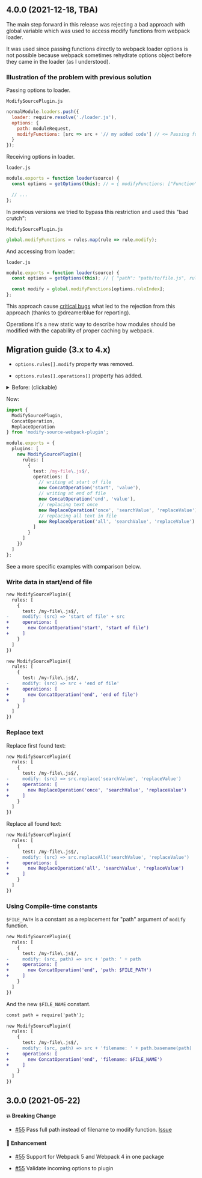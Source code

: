 ## 4.0.0 (2021-12-18, TBA)

The main step forward in this release was rejecting a bad approach with global variable which was used to access modify functions from webpack loader.

It was used since passing functions directly to webpack loader options is not possible because webpack sometimes rehydrate options object before they came in the loader (as I understood).

### Illustration of the problem with previous solution

Passing options to loader.

`ModifySourcePlugin.js`

```js
normalModule.loaders.push({
  loader: require.resolve('./loader.js'),
  options: {
    path: moduleRequest,
    modifyFunctions: [src => src + '// my added code'] // <= Passing function here.
  }
});
```

Receiving options in loader.

`loader.js`

```js
module.exports = function loader(source) {
  const options = getOptions(this); // = { modifyFunctions: ["Function"] } <= Problem here: function received as string after rehydration.

  // ...
};
```

In previous versions we tried to bypass this restriction and used this "bad crutch":

`ModifySourcePlugin.js`

```js
global.modifyFunctions = rules.map(rule => rule.modify);
```

And accessing from loader:

`loader.js`

```js
module.exports = function loader(source) {
  const options = getOptions(this); // { "path": "path/to/file.js", ruleIndex: 0 }

  const modify = global.modifyFunctions[options.ruleIndex];
};
```

This approach cause [critical bugs](https://github.com/artemirq/modify-source-webpack-plugin/issues/59) what led to the rejection from this approach (thanks to @dreamerblue for reporting).

Operations it's a new static way to describe how modules should be modified with the capability of proper caching by webpack.

## Migration guide (3.x to 4.x)

- `options.rules[].modify` property was removed.

- `options.rules[].operations[]` property has added.

<details>
  <summary>Before: (clickable)</summary>

```ts
import { ModifySourcePlugin } from 'modify-source-webpack-plugin';

module.exports = {
  plugins: [
    new ModifySourcePlugin({
      rules: [
        {
          test: /my-file\.js$/,
          modify: (src, path) => {
            let newSrc = src;

            // writing at start of file
            newSrc = 'value' + newSrc;
            // writing at end of file
            newSrc += 'value';
            // replacing text once
            newSrc = newSrc.replace('searchValue', 'replaceValue');
            // replacing all text in file
            newSrc = newSrc.replaceAll('searchValue', 'replaceValue');

            // ...

            return newSrc;
          }
        }
      ]
    })
  ]
};
```

</details>

Now:

```ts
import {
  ModifySourcePlugin,
  ConcatOperation,
  ReplaceOperation
} from 'modify-source-webpack-plugin';

module.exports = {
  plugins: [
    new ModifySourcePlugin({
      rules: [
        {
          test: /my-file\.js$/,
          operations: [
            // writing at start of file
            new ConcatOperation('start', 'value'),
            // writing at end of file
            new ConcatOperation('end', 'value'),
            // replacing text once
            new ReplaceOperation('once', 'searchValue', 'replaceValue'),
            // replacing all text in file
            new ReplaceOperation('all', 'searchValue', 'replaceValue')
          ]
        }
      ]
    })
  ]
};
```

See a more specific examples with comparison below.

### Write data in start/end of file

```diff
new ModifySourcePlugin({
  rules: [
    {
      test: /my-file\.js$/,
-     modify: (src) => 'start of file' + src
+     operations: [
+       new ConcatOperation('start', 'start of file')
+     ]
    }
  ]
})
```

```diff
new ModifySourcePlugin({
  rules: [
    {
      test: /my-file\.js$/,
-     modify: (src) => src + 'end of file'
+     operations: [
+       new ConcatOperation('end', 'end of file')
+     ]
    }
  ]
})
```

### Replace text

Replace first found text:

```diff
new ModifySourcePlugin({
  rules: [
    {
      test: /my-file\.js$/,
-     modify: (src) => src.replace('searchValue', 'replaceValue')
+     operations: [
+       new ReplaceOperation('once', 'searchValue', 'replaceValue')
+     ]
    }
  ]
})
```

Replace all found text:

```diff
new ModifySourcePlugin({
  rules: [
    {
      test: /my-file\.js$/,
-     modify: (src) => src.replaceAll('searchValue', 'replaceValue')
+     operations: [
+       new ReplaceOperation('all', 'searchValue', 'replaceValue')
+     ]
    }
  ]
})
```

### Using Compile-time constants

`$FILE_PATH` is a constant as a replacement for "path" argument of `modify` function.

```diff
new ModifySourcePlugin({
  rules: [
    {
      test: /my-file\.js$/,
-     modify: (src, path) => src + 'path: ' + path
+     operations: [
+       new ConcatOperation('end', 'path: $FILE_PATH')
+     ]
    }
  ]
})
```

And the new `$FILE_NAME` constant.

```diff
const path = require('path');

new ModifySourcePlugin({
  rules: [
    {
      test: /my-file\.js$/,
-     modify: (src, path) => src + 'filename: ' + path.basename(path)
+     operations: [
+       new ConcatOperation('end', 'filename: $FILE_NAME')
+     ]
    }
  ]
})
```

## 3.0.0 (2021-05-22)

#### :boom: Breaking Change

- [#55](https://github.com/artemirq/modify-source-webpack-plugin/pull/55) Pass full path instead of filename to modify function. [Issue](https://github.com/artemirq/modify-source-webpack-plugin/issues/53)

#### :nail_care: Enhancement

- [#55](https://github.com/artemirq/modify-source-webpack-plugin/pull/55) Support for Webpack 5 and Webpack 4 in one package

- [#55](https://github.com/artemirq/modify-source-webpack-plugin/pull/55) Validate incoming options to plugin
